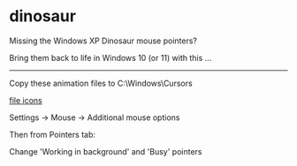 # dinosaur
Missing the Windows XP Dinosaur mouse pointers?

Bring them back to life in Windows 10 (or 11) with this ...

----

Copy these animation files to C:\Windows\Cursors

[file icons](images/file_icons.png)

Settings -> Mouse -> Additional mouse options

Then from Pointers tab:

Change 'Working in background' and 'Busy' pointers
